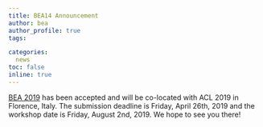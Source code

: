 ```yaml
---
title: BEA14 Announcement
author: bea
author_profile: true
tags:

categories:
  news
toc: false
inline: true
---
```


[BEA 2019](/bea/2019) has been accepted and will be co-located with ACL 2019 in Florence, Italy. The submission deadline is Friday, April 26th, 2019 and the workshop date is Friday, August 2nd, 2019. We hope to see you there!
